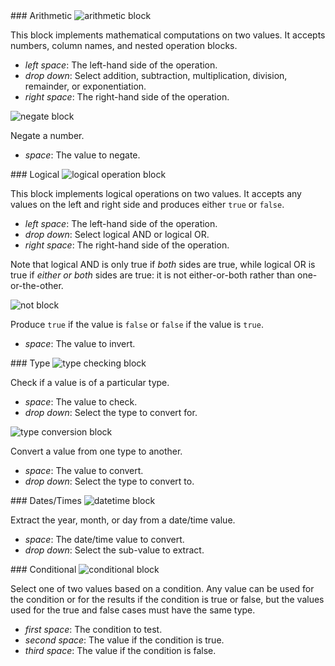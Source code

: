 <div id="arithmetic" markdown="1">
### Arithmetic

<img class="block" src="{{ 'en/op/arithmetic.svg' | relative_url }}" alt="arithmetic block"/>

This block implements mathematical computations on two values.
It accepts numbers, column names, and nested operation blocks.

- *left space*: The left-hand side of the operation.
- *drop down*: Select addition, subtraction, multiplication, division, remainder, or exponentiation.
- *right space*: The right-hand side of the operation.

<img class="block" src="{{ 'en/op/negate.svg' | relative_url }}" alt="negate block"/>

Negate a number.

- *space*: The value to negate.
</div>

<div id="logical" markdown="1">
### Logical

<img class="block" src="{{ 'en/op/logical_op.svg' | relative_url }}" alt="logical operation block"/>

This block implements logical operations on two values.
It accepts any values on the left and right side
and produces either `true` or `false`.

- *left space*: The left-hand side of the operation.
- *drop down*: Select logical AND or logical OR.
- *right space*: The right-hand side of the operation.

Note that logical AND is only true if *both* sides are true,
while logical OR is true if *either or both* sides are true:
it is not either-or-both rather than one-or-the-other.

<img class="block" src="{{ 'en/op/not.svg' | relative_url }}" alt="not block"/>

Produce `true` if the value is `false` or `false` if the value is `true`.

- *space*: The value to invert.
</div>

<div id="type" markdown="1">
### Type

<img class="block" src="{{ 'en/op/type_check.svg' | relative_url }}" alt="type checking block"/>

Check if a value is of a particular type.

- *space*: The value to check.
- *drop down*: Select the type to convert for.

<img class="block" src="{{ 'en/op/type_convert.svg' | relative_url }}" alt="type conversion block"/>

Convert a value from one type to another.

- *space*: The value to convert.
- *drop down*: Select the type to convert to.
</div>

<div id="datetime" markdown="1">
### Dates/Times

<img class="block" src="{{ 'en/op/datetime_op.svg' | relative_url }}" alt="datetime block"/>

Extract the year, month, or day from a date/time value.

- *space*: The date/time value to convert.
- *drop down*: Select the sub-value to extract.
</div>

<div id="conditional" markdown="1">
### Conditional

<img class="block" src="{{ 'en/op/conditional.svg' | relative_url }}" alt="conditional block"/>

Select one of two values based on a condition.
Any value can be used for the condition or for the results if the condition is true or false,
but the values used for the true and false cases must have the same type.

- *first space*: The condition to test.
- *second space*: The value if the condition is true.
- *third space*: The value if the condition is false.
</div>
